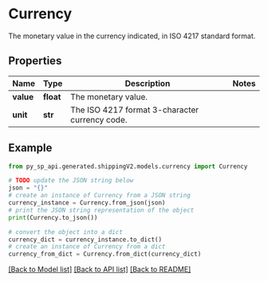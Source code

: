 # Currency

The monetary value in the currency indicated, in ISO 4217 standard format.

## Properties

Name | Type | Description | Notes
------------ | ------------- | ------------- | -------------
**value** | **float** | The monetary value. | 
**unit** | **str** | The ISO 4217 format 3-character currency code. | 

## Example

```python
from py_sp_api.generated.shippingV2.models.currency import Currency

# TODO update the JSON string below
json = "{}"
# create an instance of Currency from a JSON string
currency_instance = Currency.from_json(json)
# print the JSON string representation of the object
print(Currency.to_json())

# convert the object into a dict
currency_dict = currency_instance.to_dict()
# create an instance of Currency from a dict
currency_from_dict = Currency.from_dict(currency_dict)
```
[[Back to Model list]](../README.md#documentation-for-models) [[Back to API list]](../README.md#documentation-for-api-endpoints) [[Back to README]](../README.md)


